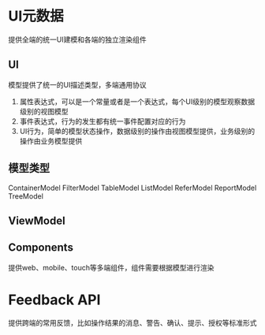 # UI元数据

提供全端的统一UI建模和各端的独立渲染组件

## UI

模型提供了统一的UI描述类型，多端通用协议

1. 属性表达式，可以是一个常量或者是一个表达式，每个UI级别的模型观察数据级别的视图模型
2. 事件表达式，行为的发生都有统一事件配置对应的行为
3. UI行为，简单的模型状态操作，数据级别的操作由视图模型提供，业务级别的操作由业务模型提供

## 模型类型

ContainerModel
FilterModel
TableModel
ListModel
ReferModel
ReportModel
TreeModel

## ViewModel

## Components

提供web、mobile、touch等多端组件，组件需要根据模型进行渲染

# Feedback API

提供跨端的常用反馈，比如操作结果的消息、警告、确认、提示、授权等标准形式
